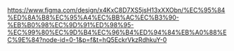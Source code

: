 https://www.figma.com/design/x4KxC8D7XS5jsH13xXXObn/%EC%95%84%ED%8A%B8%EC%95%A4%EC%BB%AC%EC%B3%90-%EB%B0%98%EC%9D%91%ED%98%95-%EC%99%80%EC%9D%B4%EC%96%B4%ED%94%84%EB%A0%88%EC%9E%84?node-id=0-1&p=f&t=hQ5EckrVkzRdhkuY-0
